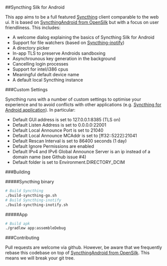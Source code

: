 ##Syncthing Silk for Android

This app aims to be a full featured [Syncthing](https://syncthing.net/) client comparable to the web ui.
It is based on [SyncthingAndroid from OpenSilk](https://github.com/OpenSilk/SyncthingAndroid) but with a focus on user friendliness.
This includes:
  - A welcome dialog explaining the basics of Syncthing Silk for Android
  - Support for file watchers (based on [Syncthing-inotify](https://github.com/syncthing/syncthing-inotify))
  - A directory picker
  - In-app TLS to preserve Androids sandboxing
  - Asynchrounous key generation in the background
  - Cancelling login processes
  - Support for intel/i386 cpus
  - Meaningful default device name
  - A default local Syncthing instance

###Custom Settings

Syncthing runs with a number of custom settings to optimise your experience and to avoid conflicts with other applications (e.g. [Syncthing for Android application](https://github.com/syncthing/syncthing-android)). In particular:
  - Default GUI address is set to 127.0.0.1:8385 (TLS on)
  - Default Listen Address is set to 0.0.0.0:22001
  - Default Local Announce Port is set to 21040
  - Default Local Announce MCAddr is set to [ff32::5222]:21041
  - Default Rescan Interval is set to 86400 seconds (1 day)
  - Default Ignore Permissions are enabled
  - Default IPv4 and IPv6 Global Announce Server is an ip instead of a domain name (see Github issue #4)
  - Default folder is set to Environment.DIRECTORY_DCIM

###Building

#####Syncthing binary

```bash
# Build Syncthing
./build-syncthing-go.sh
# Build Syncthing-inotify
./build-syncthing-inotify.sh
```

#####App

```bash
# Build apk
./gradlew app:assembleDebug
```

###Contributing

Pull requests are welcome via github. However, be aware that we frequently rebase this codebase on top of [SyncthingAndroid from OpenSilk](https://github.com/OpenSilk/SyncthingAndroid). This means we will break your git tree.

